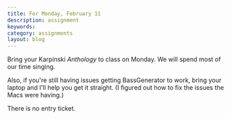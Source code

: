 ```yaml
---
title: For Monday, February 11
description: assignment
keywords: 
category: assignments
layout: blog
---
```


Bring your Karpinski *Anthology* to class on Monday. We will spend most of our time singing.

Also, if you're still having issues getting BassGenerator to work, bring your laptop and I'll help you get it straight. (I figured out how to fix the issues the Macs were having.)

There is no entry ticket.